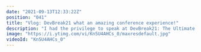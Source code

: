 ```yaml
---
date: "2021-09-13T12:33:22Z"
position: "041"
title: "Vlog: DevBreak21 what an amazing conference experience!"
description: "I had the privilege to speak at DevBreak21: The Ultimate Tech Festival. It's indeed more of a festival than a conference. Held in an ancient castle, the grounds allowed for lot's of activities and multiple talk tracks. \n\nI had a great time!\nSee more here: https://www.devbreak.io/\n\nFollow me here:\nWebsite: https://timbenniks.dev\nTwitter: https://twitter.com/timbenniks\nGithub: https://github.com/timbenniks"
image: "https://i.ytimg.com/vi/Kn5U4AHCs_0/maxresdefault.jpg"
videoId: "Kn5U4AHCs_0"
---
```


